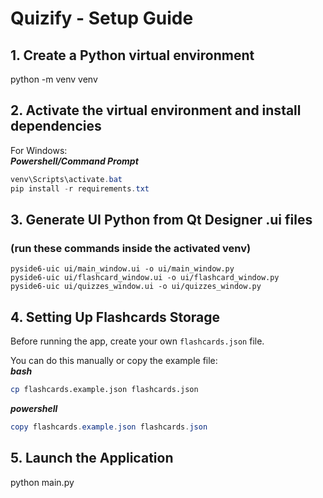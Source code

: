 # Quizify - Setup Guide
## 1. Create a Python virtual environment
python -m venv venv

## 2. Activate the virtual environment and install dependencies
For Windows:  
***Powershell/Command Prompt***
```powershell
venv\Scripts\activate.bat  
pip install -r requirements.txt
```
## 3. Generate UI Python from Qt Designer .ui files
### (run these commands inside the activated venv)
```
pyside6-uic ui/main_window.ui -o ui/main_window.py  
pyside6-uic ui/flashcard_window.ui -o ui/flashcard_window.py  
pyside6-uic ui/quizzes_window.ui -o ui/quizzes_window.py
```

## 4. Setting Up Flashcards Storage
Before running the app, create your own `flashcards.json` file.

You can do this manually or copy the example file:  
***bash***
```bash
cp flashcards.example.json flashcards.json
```
***powershell***
```powershell
copy flashcards.example.json flashcards.json
```

## 5. Launch the Application
python main.py
